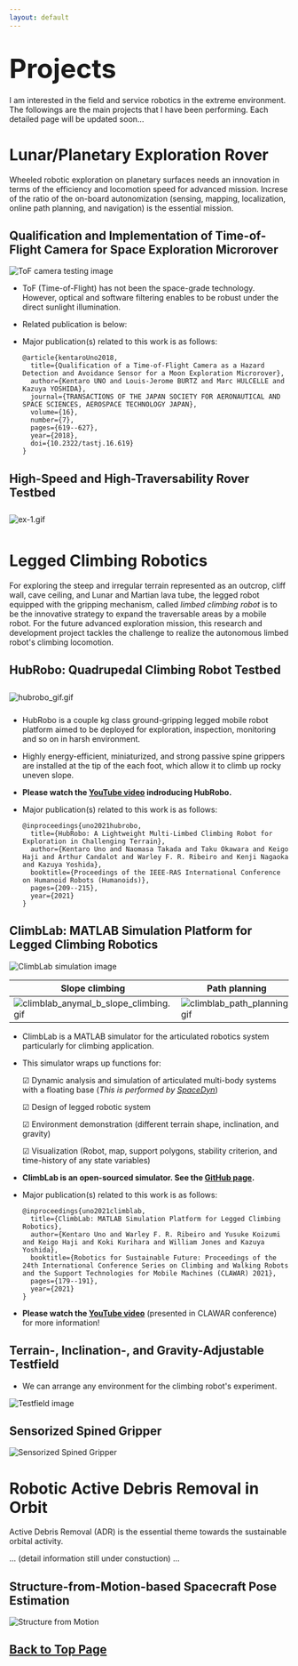 ```yaml
---
layout: default
---
```


# <font size="8"> Projects </font>

I am interested in the field and service robotics in the extreme environment. The followings are the main projects that I have been performing. Each detailed page will be updated soon...

# Lunar/Planetary Exploration Rover

Wheeled robotic exploration on planetary surfaces needs an innovation in terms of the efficiency and locomotion speed for advanced mission. Increse of the ratio of the on-board autonomization (sensing, mapping, localization, online path planning, and navigation) is the essential mission.

## Qualification and Implementation of Time-of-Flight Camera for Space Exploration Microrover

![ToF camera testing image](./assets/img/tof_testing.png)

- ToF (Time-of-Flight) has not been the space-grade technology. However, optical and software filtering 
enables to be robust under the direct sunlight illumination.

- Related publication is below:

- Major publication(s) related to this work is as follows:

  ```
  @article{kentaroUno2018,
    title={Qualification of a Time-of-Flight Camera as a Hazard Detection and Avoidance Sensor for a Moon Exploration Microrover},
    author={Kentaro UNO and Louis-Jerome BURTZ and Marc HULCELLE and Kazuya YOSHIDA},
    journal={TRANSACTIONS OF THE JAPAN SOCIETY FOR AERONAUTICAL AND SPACE SCIENCES, AEROSPACE TECHNOLOGY JAPAN},
    volume={16},
    number={7},
    pages={619--627},
    year={2018},
    doi={10.2322/tastj.16.619}
  }
  ```

## High-Speed and High-Traversability Rover Testbed

<img src="assets/img/ex-1.gif" alt="ex-1.gif" border="0" align="center" hspace="0" vspace="10">
<!-- ![EX-1 image](./assets/img/ex-1.png) -->

# Legged Climbing Robotics

For exploring the steep and irregular terrain represented as an outcrop, cliff wall, cave ceiling, and Lunar and Martian lava tube, the legged robot equipped with the gripping mechanism, called <I>limbed climbing robot</I> is to be the innovative strategy to expand the traversable areas by a mobile robot. For the future advanced exploration mission, this research and development project tackles the challenge to realize the autonomous limbed robot's climbing locomotion.

## HubRobo: Quadrupedal Climbing Robot Testbed
<!-- ![HubRobo picture](./assets/img/hubrobo_picture.png) -->
<img src="assets/img/hubrobo_gif.gif" alt="hubrobo_gif.gif" border="0" align="center" hspace="0" vspace="10">

-  HubRobo is a couple kg class ground-gripping legged mobile robot platform aimed to be deployed for exploration, inspection, monitoring and so on in harsh environment. 
- Highly energy-efficient, miniaturized, and strong passive spine grippers are installed at the tip of the each foot, which allow it to climb up rocky uneven slope.
- **Please watch the [YouTube video](https://www.youtube.com/embed/hK9ax_vVjNc) indroducing HubRobo.**
- Major publication(s) related to this work is as follows:

  ```
  @inproceedings{uno2021hubrobo,
    title={HubRobo: A Lightweight Multi-Limbed Climbing Robot for Exploration in Challenging Terrain},
    author={Kentaro Uno and Naomasa Takada and Taku Okawara and Keigo Haji and Arthur Candalot and Warley F. R. Ribeiro and Kenji Nagaoka and Kazuya Yoshida},
    booktitle={Proceedings of the IEEE-RAS International Conference on Humanoid Robots (Humanoids)},
    pages={209--215},
    year={2021}
  }
  ```

## ClimbLab: MATLAB Simulation Platform for Legged Climbing Robotics

![ClimbLab simulation image](./assets/img/climblab.png)

| Slope climbing | Path planning | Foothold planning |
|-------------|---------------|---------------|
| <img src="assets/img/climblab_anymal_b_slope_climbing.gif" alt="climblab_anymal_b_slope_climbing.gif" border="0" align="center" hspace="0" vspace="0"> | <img src="assets/img/climblab_path_planning.gif" alt="climblab_path_planning.gif" border="0" align="center" hspace="0" vspace="0"> | <img src="assets/img/climblab_gait_planning_sim.gif" alt="climblab_gait_planning_sim.gif" border="0" align="center" hspace="0" vspace="0"> |

- ClimbLab is a MATLAB simulator for the articulated robotics system particularly for climbing application.

- This simulator wraps up functions for:

  ☑ Dynamic analysis and simulation of articulated multi-body systems with a floating base (*This is performed by [SpaceDyn](https://github.com/Space-Robotics-Laboratory/SpaceDyn)*)

  ☑ Design of legged robotic system

  ☑ Environment demonstration (different terrain shape, inclination, and gravity)

  ☑ Visualization (Robot, map, support polygons, stability criterion, and time-history of any state variables) 

- **ClimbLab is an open-sourced simulator. See the [GitHub page](https://github.com/Space-Robotics-Laboratory/ClimbLab).**

- Major publication(s) related to this work is as follows:

  ```
  @inproceedings{uno2021climblab,
    title={ClimbLab: MATLAB Simulation Platform for Legged Climbing Robotics},
    author={Kentaro Uno and Warley F. R. Ribeiro and Yusuke Koizumi and Keigo Haji and Koki Kurihara and William Jones and Kazuya Yoshida},
    booktitle={Robotics for Sustainable Future: Proceedings of the 24th International Conference Series on Climbing and Walking Robots and the Support Technologies for Mobile Machines (CLAWAR) 2021},
    pages={179--191},
    year={2021}
  }
  ```

- **Please watch the [YouTube video](https://www.youtube.com/watch?v=nNB8uTTsJJg)** (presented in CLAWAR conference) for more information!

## Terrain-, Inclination-, and Gravity-Adjustable Testfield
- We can arrange any environment for the climbing robot's experiment.

![Testfield image](./assets/img/testfield.png)

<!-- ### Mobile Manipulator in Microgravity 
![ISS HubRobo picture](./assets/img/iss_hubrobo_picture.png)

- International Space Station -->

## Sensorized Spined Gripper
![Sensorized Spined Gripper](./assets/img/sensorized_gripper.png)

# Robotic Active Debris Removal in Orbit

Active Debris Removal (ADR) is the essential theme towards the sustainable orbital activity.

... (detail information still under constuction) ...

## Structure-from-Motion-based Spacecraft Pose Estimation
![Structure from Motion](./assets/img/sfm.png)

## [Back to Top Page](./)

